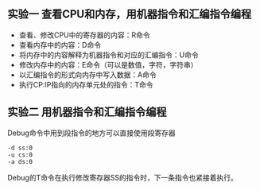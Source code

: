 ## 实验一 查看CPU和内存，用机器指令和汇编指令编程

* 查看、修改CPU中的寄存器的内容：R命令
* 查看内存中的内容：D命令
* 将内存中的内容解释为机器指令和对应的汇编指令：U命令
* 修改内存中的内容：E命令（可以是数值，字符，字符串）
* 以汇编指令的形式向内存中写入数据：A命令
* 执行CP:IP指向的内存单元处的指令：T命令

## 实验二 用机器指令和汇编指令编程

Debug命令中用到段指令的地方可以直接使用段寄存器

```
-d ss:0
-u cs:0
-a ds:0
```

Debug的T命令在执行修改寄存器SS的指令时，下一条指令也紧接着执行。

